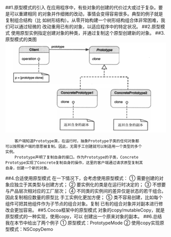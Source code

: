 ##1.原型模式的引入
        在应用程序中，有些对象的创建的代价过大或过于复杂。要是可以重建相同
    的对象并作细微的改动，事情会变得容易很多。典型的例子就是复制组合结构（比
    如树形结构）。从零开始构建一个树形结构组合体非常困难，我们可以通过轻微的
    改动重用已有的对象，以适应程序中的特定状况。
##2.原型模式
        使用原型实例指定创建对象的种类，并通过复制这个原型创建新的对象。
##3.原型模式的类图
![原型模式](prototype.png)

        客户端知道Prototype类，在运行时，抽象Prototype子类的任何对象都
    可以按照客户端的意愿被复制。因此，无需手工创建就可以制造用一个类型的多个
    实例。
        Prototype声明了复制自身的接口。作为Prototype的子类，Concrete
    Prototype实现了Concrete复制自身的操作，这里的客户端通过请求原型复制其
    自身，创建一个新的对象。
##4.合适使用原型模式
        在一下情况下，会考虑使用原型模式：
        ① 需要创建的对象应独立于其类型与创建方式；
        ② 要实例化的类是在运行时决定的；
        ③ 不想要与产品层次相对应的工厂层次；
        ④ 不同类的实例间的差异仅是状态的若干组合。因此复制相应数量的原型比
    手工实例化更加方便；
        ⑤ 类不容易创建，比如每个组件可把其他组件作为子节点的组合对象。复制
    已有的组合对象并对副本进行修改会更加容易。
##5.Cocoa框架中的原型模式
        对象的copy/mutableCopy，就是原型模式的一种实现，使用copy，可以
    创建出一个原来对象的副本。
##6.总结
        我在本节中给出了两个例子
        ① 原型模式：PrototypeMode
        ② 使用copy实现原型模式：NSCopyDemo
